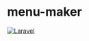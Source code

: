 # menu-maker
[![Laravel](https://github.com/Gungniir/menu-maker/actions/workflows/laravel.yml/badge.svg)](https://github.com/Gungniir/menu-maker/actions/workflows/laravel.yml)
